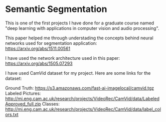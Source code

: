 # Semantic Segmentation

This is one of the first projects I have done for a graduate course named "deep learning with applications in computer vision and audio processing".

This paper helped me through understading the concepts behind neural networks used for segmentation application:
https://arxiv.org/abs/1511.00561

I have used the network architecture used in this paper:
https://arxiv.org/abs/1505.07293

I have used CamVid dataset for my project. Here are some links for the dataset:

Ground Truth: https://s3.amazonaws.com/fast-ai-imagelocal/camvid.tgz
Labeled Pictures: http://mi.eng.cam.ac.uk/research/projects/VideoRec/CamVid/data/LabeledApproved_full.zip
Classes: http://mi.eng.cam.ac.uk/research/projects/VideoRec/CamVid/data/label_colors.txt
